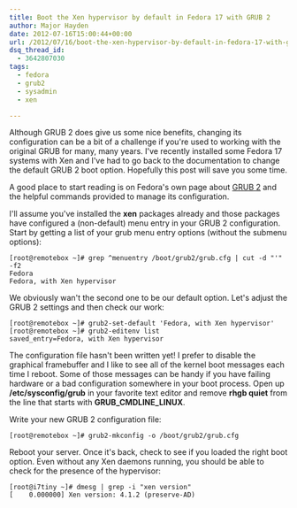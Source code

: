 ```yaml
---
title: Boot the Xen hypervisor by default in Fedora 17 with GRUB 2
author: Major Hayden
date: 2012-07-16T15:00:44+00:00
url: /2012/07/16/boot-the-xen-hypervisor-by-default-in-fedora-17-with-grub-2/
dsq_thread_id:
  - 3642807030
tags:
  - fedora
  - grub2
  - sysadmin
  - xen

---
```

Although GRUB 2 does give us some nice benefits, changing its configuration can be a bit of a challenge if you're used to working with the original GRUB for many, many years. I've recently installed some Fedora 17 systems with Xen and I've had to go back to the documentation to change the default GRUB 2 boot option. Hopefully this post will save you some time.

A good place to start reading is on Fedora's own page about [GRUB 2][1] and the helpful commands provided to manage its configuration.

I'll assume you've installed the **xen** packages already and those packages have configured a (non-default) menu entry in your GRUB 2 configuration. Start by getting a list of your grub menu entry options (without the submenu options):

```
[root@remotebox ~]# grep ^menuentry /boot/grub2/grub.cfg | cut -d "'" -f2
Fedora
Fedora, with Xen hypervisor
```


We obviously wan't the second one to be our default option. Let's adjust the GRUB 2 settings and then check our work:

```
[root@remotebox ~]# grub2-set-default 'Fedora, with Xen hypervisor'
[root@remotebox ~]# grub2-editenv list
saved_entry=Fedora, with Xen hypervisor
```


The configuration file hasn't been written yet! I prefer to disable the graphical framebuffer and I like to see all of the kernel boot messages each time I reboot. Some of those messages can be handy if you have failing hardware or a bad configuration somewhere in your boot process. Open up **/etc/sysconfig/grub** in your favorite text editor and remove **rhgb quiet** from the line that starts with **GRUB\_CMDLINE\_LINUX**.

Write your new GRUB 2 configuration file:

```
[root@remotebox ~]# grub2-mkconfig -o /boot/grub2/grub.cfg
```


Reboot your server. Once it's back, check to see if you loaded the right boot option. Even without any Xen daemons running, you should be able to check for the presence of the hypervisor:

```
[root@i7tiny ~]# dmesg | grep -i "xen version"
[    0.000000] Xen version: 4.1.2 (preserve-AD)
```


 [1]: http://fedoraproject.org/wiki/GRUB_2
